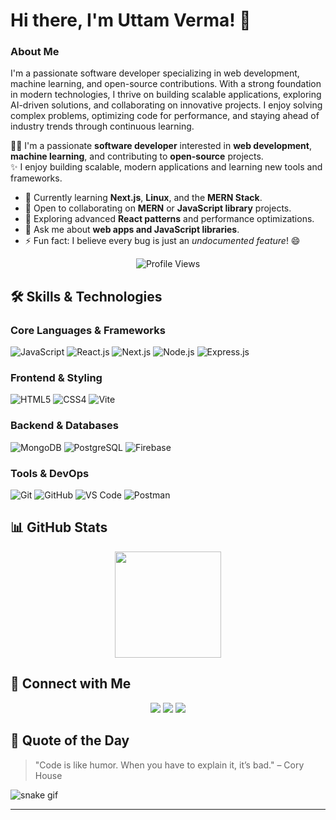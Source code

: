 # Hi there, I'm Uttam Verma! 👋

### About Me

I'm a passionate software developer specializing in web development, machine learning, and open-source contributions. With a strong foundation in modern technologies, I thrive on building scalable applications, exploring AI-driven solutions, and collaborating on innovative projects. I enjoy solving complex problems, optimizing code for performance, and staying ahead of industry trends through continuous learning.

👨‍💻 I'm a passionate **software developer** interested in **web development**, **machine learning**, and contributing to **open-source** projects.  
✨ I enjoy building scalable, modern applications and learning new tools and frameworks.  

- 🌱 Currently learning **Next.js**, **Linux**, and the **MERN Stack**.  
- 👯 Open to collaborating on **MERN** or **JavaScript library** projects.  
- 🤔 Exploring advanced **React patterns** and performance optimizations.  
- 💬 Ask me about **web apps and JavaScript libraries**.  
- ⚡ Fun fact: I believe every bug is just an *undocumented feature*! 😄

<div align="center">
  <img src="https://komarev.com/ghpvc/?username=UttamVerma&style=flat-square&color=blue" alt="Profile Views" />
</div>

## 🛠️ Skills & Technologies

### Core Languages & Frameworks
![JavaScript](https://img.shields.io/badge/JavaScript-ES6%2B-F7DF1E?style=for-the-badge&logo=javascript&logoColor=black)
![React.js](https://img.shields.io/badge/React-20232A?style=for-the-badge&logo=react&logoColor=61DAFB)
![Next.js](https://img.shields.io/badge/Next.js-000000?style=for-the-badge&logo=next.js&logoColor=white)
![Node.js](https://img.shields.io/badge/Node.js-339933?style=for-the-badge&logo=node.js&logoColor=white)
![Express.js](https://img.shields.io/badge/Express.js-000000?style=for-the-badge&logo=express&logoColor=white)

### Frontend & Styling
![HTML5](https://img.shields.io/badge/HTML5-E34F26?style=for-the-badge&logo=html5&logoColor=white)
![CSS4](https://img.shields.io/badge/CSS4-1572B6?style=for-the-badge&logo=css3&logoColor=white)
![Vite](https://img.shields.io/badge/Vite-646CFF?style=for-the-badge&logo=vite&logoColor=white)

### Backend & Databases
![MongoDB](https://img.shields.io/badge/MongoDB-4EA94B?style=for-the-badge&logo=mongodb&logoColor=white)
![PostgreSQL](https://img.shields.io/badge/PostgreSQL-316192?style=for-the-badge&logo=postgresql&logoColor=white)
![Firebase](https://img.shields.io/badge/Firebase-FFCA28?style=for-the-badge&logo=firebase&logoColor=black)

### Tools & DevOps
![Git](https://img.shields.io/badge/Git-F05032?style=for-the-badge&logo=git&logoColor=white)
![GitHub](https://img.shields.io/badge/GitHub-181717?style=for-the-badge&logo=github&logoColor=white)
![VS Code](https://img.shields.io/badge/VS%20Code-007ACC?style=for-the-badge&logo=visual-studio-code&logoColor=white)
![Postman](https://img.shields.io/badge/Postman-FF6C37?style=for-the-badge&logo=postman&logoColor=white)


## 📊 GitHub Stats

<div align="center">  
<a href="https://github.com/UttamVerma">  
  <img src="https://github-readme-stats.vercel.app/api?username=UttamVerma&show_icons=true&theme=tokyonight&count_private=true&hide_border=true" height="170"/>  
</a>  
</div>  

 
## 🔗 Connect with Me

<div align="center">  
  <a href="https://www.linkedin.com/in/uttam-verma-dev04/"><img src="https://img.shields.io/badge/-LinkedIn-0077B5?style=for-the-badge&logo=linkedin&logoColor=white" /></a> 
  <a href="https://uttam-verma-portfolio.vercel.app/"><img src="https://img.shields.io/badge/-Portfolio-FF7139?style=for-the-badge&logo=firefox&logoColor=white" /></a>  
  <a href="https://github.com/UttamVerma"><img src="https://img.shields.io/badge/-GitHub-181717?style=for-the-badge&logo=github" /></a>  
</div>  

## 📜 Quote of the Day

> "Code is like humor. When you have to explain it, it’s bad." – Cory House


![snake gif](https://github.com/UttamVerma/UttamVerma/blob/output/pacman-contribution-graph-dark.svg)

---
 
